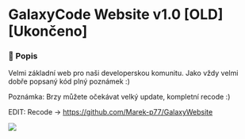 # GalaxyCode Website v1.0 [OLD] [Ukončeno]

### 📄 Popis

Velmi základní web pro naši developerskou komunitu. Jako vždy velmi dobře popsaný kód plný poznámek :)

Poznámka: Brzy můžete očekávat velký update, kompletní recode :)


EDIT: Recode -> https://github.com/Marek-p77/GalaxyWebsite


![](https://media.discordapp.net/attachments/890597852982689872/898253744939077742/screen.png?width=891&height=473)
